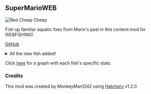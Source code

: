 ## SuperMarioWEB

![Red Cheep Cheep](https://i.imgur.com/j15xaY3.png)

Fish up familiar aquatic foes from Mario's past in this content mod for WEBFISHING!

[GitHub](https://github.com/MonkeyMan1242/SuperMarioWEB)

<details>
<summary>All the new fish added!</summary>

| Name | Location | Rarity |
| --- | --- | --- |
| Blooper (SMB1) | Ocean | Uncommon |
| Blooper (SMB3) | Ocean | Uncommon |
| Blurp | Lake | Common |
| Boss Bass | Ocean | Very Rare |
| Red Cheep Cheep (SMB1) | Lake | Common |
| Gray Cheep Cheep (SMB1) | Lake | Common |
| Red Cheep Cheep (SMB3) | Lake | Common |
| Green Cheep Cheep (SMB3) | Lake | Common |
| Cheep Cheep (SMW) | Lake | Common |
| Spiny Cheep Cheep | Lake | Common |
| Dolphin | Ocean | Rare |
| Fishbone | Ocean | Rare |
| Jelectro | Ocean | Common |
| Mine | Water Trash | Uncommon |
| Porcupuffer | Lake | Very Rare |
| Rip Van Fish | Lake | Uncommon |
| Torpedo Ted | Ocean | Very Rare |
| Trouter | Lake | Common |
| Urchin | Ocean | Uncommon |

</details>

Click [here](https://github.com/MonkeyMan1242/SuperMarioWEB/blob/main/fish.csv) for a graph with each fish's specific stats.

### Credits
This mod was created by MonkeyMan1242 using [Hatchery](https://github.com/coolbot100s/Hatchery) v1.2.0